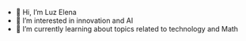 - 👋 Hi, I’m Luz Elena
- 👀 I’m interested in innovation and AI
- 🌱 I’m currently learning about topics related to technology and Math
  

<!---
LuzQ22/LuzQ22 is a ✨ special ✨ repository because its `README.md` (this file) appears on your GitHub profile.
You can click the Preview link to take a look at your changes.
--->

